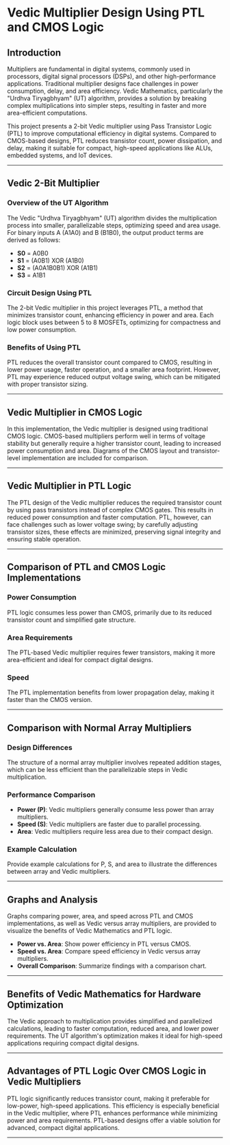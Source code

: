 # Vedic Multiplier Design Using PTL and CMOS Logic

## Introduction
Multipliers are fundamental in digital systems, commonly used in processors, digital signal processors (DSPs), and other high-performance applications. Traditional multiplier designs face challenges in power consumption, delay, and area efficiency. Vedic Mathematics, particularly the "Urdhva Tiryagbhyam" (UT) algorithm, provides a solution by breaking complex multiplications into simpler steps, resulting in faster and more area-efficient computations.

This project presents a 2-bit Vedic multiplier using Pass Transistor Logic (PTL) to improve computational efficiency in digital systems. Compared to CMOS-based designs, PTL reduces transistor count, power dissipation, and delay, making it suitable for compact, high-speed applications like ALUs, embedded systems, and IoT devices.

---

## Vedic 2-Bit Multiplier
### Overview of the UT Algorithm
The Vedic "Urdhva Tiryagbhyam" (UT) algorithm divides the multiplication process into smaller, parallelizable steps, optimizing speed and area usage. For binary inputs A (A1A0) and B (B1B0), the output product terms are derived as follows:
- **S0** = A0B0
- **S1** = (A0B1) XOR (A1B0)
- **S2** = (A0A1B0B1) XOR (A1B1)
- **S3** = A1B1

### Circuit Design Using PTL
The 2-bit Vedic multiplier in this project leverages PTL, a method that minimizes transistor count, enhancing efficiency in power and area. Each logic block uses between 5 to 8 MOSFETs, optimizing for compactness and low power consumption.

### Benefits of Using PTL
PTL reduces the overall transistor count compared to CMOS, resulting in lower power usage, faster operation, and a smaller area footprint. However, PTL may experience reduced output voltage swing, which can be mitigated with proper transistor sizing.

---

## Vedic Multiplier in CMOS Logic
In this implementation, the Vedic multiplier is designed using traditional CMOS logic. CMOS-based multipliers perform well in terms of voltage stability but generally require a higher transistor count, leading to increased power consumption and area. Diagrams of the CMOS layout and transistor-level implementation are included for comparison.

---

## Vedic Multiplier in PTL Logic
The PTL design of the Vedic multiplier reduces the required transistor count by using pass transistors instead of complex CMOS gates. This results in reduced power consumption and faster computation. PTL, however, can face challenges such as lower voltage swing; by carefully adjusting transistor sizes, these effects are minimized, preserving signal integrity and ensuring stable operation.

---

## Comparison of PTL and CMOS Logic Implementations
### Power Consumption
PTL logic consumes less power than CMOS, primarily due to its reduced transistor count and simplified gate structure.

### Area Requirements
The PTL-based Vedic multiplier requires fewer transistors, making it more area-efficient and ideal for compact digital designs.

### Speed
The PTL implementation benefits from lower propagation delay, making it faster than the CMOS version.

---

## Comparison with Normal Array Multipliers
### Design Differences
The structure of a normal array multiplier involves repeated addition stages, which can be less efficient than the parallelizable steps in Vedic multiplication.

### Performance Comparison
- **Power (P)**: Vedic multipliers generally consume less power than array multipliers.
- **Speed (S)**: Vedic multipliers are faster due to parallel processing.
- **Area**: Vedic multipliers require less area due to their compact design.

### Example Calculation
Provide example calculations for P, S, and area to illustrate the differences between array and Vedic multipliers.

---

## Graphs and Analysis
Graphs comparing power, area, and speed across PTL and CMOS implementations, as well as Vedic versus array multipliers, are provided to visualize the benefits of Vedic Mathematics and PTL logic.

- **Power vs. Area**: Show power efficiency in PTL versus CMOS.
- **Speed vs. Area**: Compare speed efficiency in Vedic versus array multipliers.
- **Overall Comparison**: Summarize findings with a comparison chart.

---

## Benefits of Vedic Mathematics for Hardware Optimization
The Vedic approach to multiplication provides simplified and parallelized calculations, leading to faster computation, reduced area, and lower power requirements. The UT algorithm's optimization makes it ideal for high-speed applications requiring compact digital designs.

---

## Advantages of PTL Logic Over CMOS Logic in Vedic Multipliers
PTL logic significantly reduces transistor count, making it preferable for low-power, high-speed applications. This efficiency is especially beneficial in the Vedic multiplier, where PTL enhances performance while minimizing power and area requirements. PTL-based designs offer a viable solution for advanced, compact digital applications.

---

